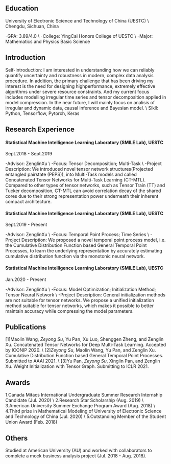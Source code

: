 ## Education
University of Electronic Science and Technology of China (UESTC) \\
Chengdu, Sichuan, China

-GPA: 3.89/4.0 \\
-College: YingCai Honors College of UESTC \\
-Major: Mathematics and Physics Basic Science
## Introduction
Self-Introduction: I am interested in understanding how we can reliably quantify uncertainty and robustness in modern, complex data analysis procedure. In addition, the primary challenge that has been driving my interest is the need for designing highperformance, extremely effective algorithms under severe resource constraints. And my current focus includes modelling irregular time series and tensor decomposition applied in model compression. In the near future, I will mainly focus on analisis of irregular and dynamic data, causal inference and Bayesian model. \\
Sikll: Python, Tensorflow, Pytorch, Keras
## Research Experience
#### Statistical Machine Intelligence Learning Laboratory (SMILE Lab), UESTC
Sept.2018 - Sept.2019

-Advisor: ZenglinXu \\
-Focus: Tensor Decomposition; Multi-Task \\
-Project Description: We introduced novel tensor network structures(Projected entangled pairstate (PEPS)), into Multi-Task models and called Concatenated Tensor Networks for Multi-Task Learning (CT-MTL). Compared to other types of tensor networks, such as Tensor Train (TT) and Tucker decomposition, CT-MTL can avoid correlation decay of the shared cores due to their strong representation power underneath their inherent compact architecture.
#### Statistical Machine Intelligence Learning Laboratory (SMILE Lab), UESTC
Sept.2019 - Present

-Advisor: ZenglinXu \\
-Focus: Temporal Point Process; Time Series \\
-Project Description: We proposed a novel temporal point process model, i.e. the Cumulative Distribution Function based General Temporal Point Processes, to learn the underlying representation by accurately estimating cumulative distribution function via the monotonic neural network.
#### Statistical Machine Intelligence Learning Laboratory (SMILE Lab), UESTC
Jan.2020 - Present

-Advisor: ZenglinXu \\
-Focus: Model Optimization; Initialization Method; Tensor Neural Network \\
-Project Description: General initialization methods are not suitable for tensor networks. We propose a unified initialization method suitable for tensor networks, which makes it possible to better maintain accuracy while compressing the model parameters.
## Publications
[1]Maolin Wang, *Zeyong Su*, Yu Pan, Xu Luo, Shenggen Zheng, and Zenglin Xu. Concatenated Tensor Networks for Deep Multi-Task Learning. Accepted by ICONIP 2020. \\
[2]*Zeyong Su*, Maolin Wang, Yu Pan, and Zenglin Xu. Cumulative Distribution Function based General Temporal Point Processes. Submitted to AAAI 2021. \\
[3]Yu Pan, *Zeyong Su*, Xinglin Pan, and Zenglin Xu. Weight Initialization with Tensor Graph. Submitting to ICLR 2021.
## Awards
1.Canada Mitacs International Undergraduate Summer Research Internship Candidate (Jul. 2020) \\
2.Research Star Scholarship (Aug. 2019) \\
3.American University Summer Exchange Program Award (Aug. 2018) \\
4.Third prize in Mathematical Modeling of University of Electronic Science and Technology of China (Jul. 2020) \\
5.Outstanding Member of the Student Union Award (Feb. 2018)
## Others
Studied at American University (AU) and worked with collaborators to complete a mock business analysis project (Jul. 2018 - Aug. 2018).
